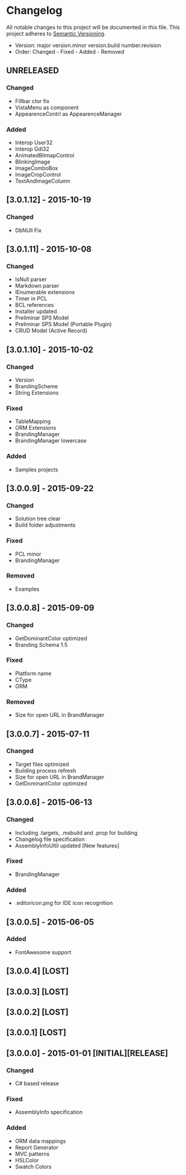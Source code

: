 # Changelog
All notable changes to this project will be documented in this file.
This project adheres to [Semantic Versioning](http://semver.org/).

* Version: major version.minor version.build number.revision
* Order: Changed - Fixed - Added - Removed

## UNRELEASED
### Changed
- Fillbar ctor fix
- VistaMenu as component
- AppearenceContrl as AppearenceManager

### Added
- Interop User32
- Interop Gdi32
- AnimatedBitmapControl
- BlinkingImage
- ImageComboBox
- ImageCropControl
- TextAndImageColumn

## [3.0.1.12] - 2015-10-19
### Changed
- DbNUll Fix

## [3.0.1.11] - 2015-10-08
### Changed
- IsNull parser
- Markdown parser
- IEnumerable extensions
- Timer in PCL
- BCL references
- Installer updated
- Preliminar SPS Model
- Preliminar SPS Model (Portable Plugin)
- CRUD Model (Active Record)

## [3.0.1.10] - 2015-10-02
### Changed
- Version
- BrandingScheme
- String Extensions

### Fixed
- TableMapping
- ORM Extensions
- BrandingManager
- BrandingManager lowercase

### Added
- Samples projects

## [3.0.0.9] - 2015-09-22
### Changed
- Solution tree clear
- Build folder adjustments

### Fixed
- PCL minor
- BrandingManager

### Removed
- Examples

## [3.0.0.8] - 2015-09-09
### Changed
- GetDominantColor optimized
- Branding Schema 1.5

### Fixed
- Platform name
- CType
- ORM

### Removed
- Size for open URL in BrandManager

## [3.0.0.7] - 2015-07-11
### Changed
- Target files optimized
- Building process refresh
- Size for open URL in BrandManager
- GetDominantColor optimized

## [3.0.0.6] - 2015-06-13
### Changed
- Including .targets, .msbuild and .prop for building
- Changelog file specification
- AssemblyInfoUltil updated [New features]

### Fixed
- BrandingManager

### Added
- .editoricon.png for IDE icon recognition

## [3.0.0.5] - 2015-06-05
### Added
- FontAwesome support

## [3.0.0.4] [LOST]

## [3.0.0.3] [LOST]

## [3.0.0.2] [LOST]

## [3.0.0.1] [LOST]

## [3.0.0.0] - 2015-01-01 [INITIAL][RELEASE]
### Changed
- C# based release

### Fixed
- AssemblyInfo specification

### Added
- ORM data mappings
- Report Generator
- MVC patterns
- HSLColor
- Swatch Colors
